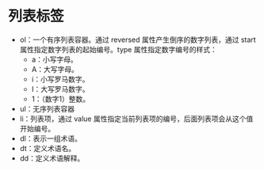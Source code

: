 # 列表标签

- ol：一个有序列表容器。通过 reversed 属性产生倒序的数字列表，通过 start 属性指定数字列表的起始编号。type 属性指定数字编号的样式：
  - a：小写字母。
  - A：大写字母。
  - i：小写罗马数字。
  - I：大写罗马数字。
  - 1：（数字1）整数。
- ul：无序列表容器
- li：列表项，通过 value 属性指定当前列表项的编号，后面列表项会从这个值开始编号。
- dl：表示一组术语。
- dt：定义术语名。
- dd：定义术语解释。
